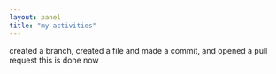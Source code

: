 ```yaml
---
layout: panel
title: "my activities"
---
```

created a branch, created a file and made a commit, and opened a pull request
this is done now
